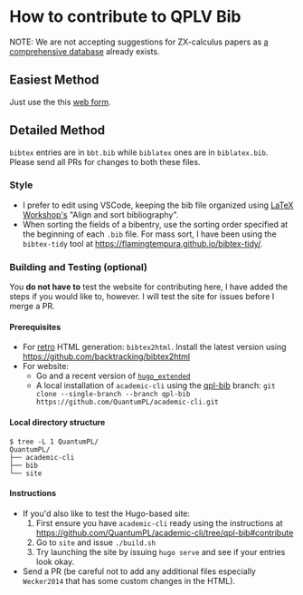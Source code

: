 # How to contribute to QPLV Bib

NOTE: We are not accepting suggestions for ZX-calculus papers as [a comprehensive database](https://zxcalculus.com/publications.html) already exists.

## Easiest Method

Just use the this [web form](https://forms.gle/watgbhcDa5jkf85T7).

## Detailed Method

`bibtex` entries are in `bbt.bib` while `biblatex` ones are in `biblatex.bib`. Please send all PRs for changes to both these files.

### Style
- I prefer to edit using VSCode, keeping the bib file organized using [LaTeX Workshop's](https://marketplace.visualstudio.com/items?itemName=James-Yu.latex-workshop) "Align and sort bibliography".
- When sorting the fields of a bibentry, use the sorting order specified at the beginning of each `.bib` file. For mass sort, I have been using the `bibtex-tidy` tool at <https://flamingtempura.github.io/bibtex-tidy/>.

### Building and Testing (optional)
You **do not have to** test the website for contributing here, I have added the steps if you would like to, however. I will test the site for issues before I merge a PR.

#### Prerequisites
- For [retro](https://quantumpl.github.io/bib/retro/bbt.html) HTML generation: `bibtex2html`. Install the latest version using <https://github.com/backtracking/bibtex2html>
- For website:
  - Go and a recent version of [`hugo_extended`](https://github.com/gohugoio/hugo/releases)
  - A local installation of `academic-cli` using the [qpl-bib](https://github.com/QuantumPL/academic-cli/tree/qpl-bib) branch:
   `git clone --single-branch --branch qpl-bib https://github.com/QuantumPL/academic-cli.git`

#### Local directory structure
```
$ tree -L 1 QuantumPL/
QuantumPL/
├── academic-cli
├── bib
└── site
```

#### Instructions
- If you'd also like to test the Hugo-based site:
  1. First ensure you have `academic-cli` ready using the instructions at <https://github.com/QuantumPL/academic-cli/tree/qpl-bib#contribute>
  2. Go to `site` and issue `./build.sh`
  3. Try launching the site by issuing `hugo serve` and see if your entries look okay.
- Send a PR (be careful not to add any additional files especially `Wecker2014` that has some custom changes in the HTML).
